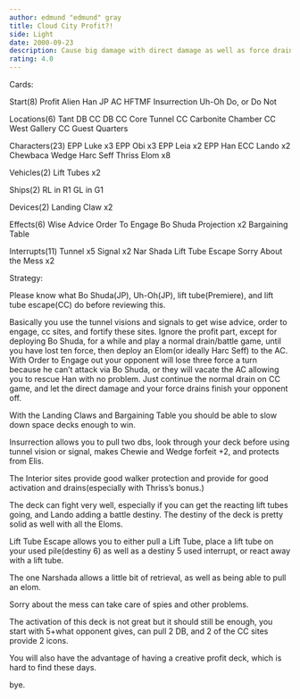 ```yaml
---
author: edmund "edmund" gray
title: Cloud City Profit?!
side: Light
date: 2000-09-23
description: Cause big damage with direct damage as well as force draining in the saftey of interior CC sites.
rating: 4.0
---
```

Cards: 

Start(8)
Profit
Alien Han
JP
AC
HFTMF
Insurrection
Uh-Oh
Do, or Do Not

Locations(6)
Tant DB
CC DB
CC Core Tunnel
CC Carbonite Chamber
CC West Gallery
CC Guest Quarters

Characters(23)
EPP Luke x3
EPP Obi x3
EPP Leia x2
EPP Han
ECC Lando x2
Chewbaca
Wedge
Harc Seff
Thriss
Elom x8

Vehicles(2)
Lift Tubes x2

Ships(2)
RL in R1
GL in G1

Devices(2)
Landing Claw x2

Effects(6)
Wise Advice
Order To Engage
Bo Shuda
Projection x2
Bargaining Table

Interrupts(11)
Tunnel x5
Signal x2
Nar Shada
Lift Tube Escape
Sorry About the Mess x2 

Strategy: 

Please know what Bo Shuda(JP), Uh-Oh(JP), lift tube(Premiere), and lift tube escape(CC) do before reviewing this.

Basically you use the tunnel visions and signals to get wise advice, order to engage, cc sites, and fortify these sites.  Ignore the profit part, except for deploying Bo Shuda, for a while and play a normal drain/battle game, until you have lost ten force, then deploy an Elom(or ideally Harc Seff) to the AC.  With Order to Engage out your opponent will lose three force a turn because he can&#8217;t attack via Bo Shuda, or they will vacate the AC allowing you to rescue Han with no problem. Just continue the normal drain on CC game, and let the direct damage and your force drains finish your opponent off.

With the Landing Claws and Bargaining Table you should be able to slow down space decks enough to win.

Insurrection allows you to pull two dbs, look through your deck before using tunnel vision or signal, makes Chewie and Wedge forfeit +2, and protects from Elis.

The Interior sites provide good walker protection and provide for good activation and drains(especially with Thriss&#8217;s bonus.)

The deck can fight very well, especially if you can get the reacting lift tubes going, and Lando adding a battle destiny.  The destiny of the deck is pretty solid as well with all the Eloms.

Lift Tube Escape allows you to either pull a Lift Tube, place a lift tube on your used pile(destiny 6) as well as a destiny 5 used interrupt, or react away with a lift tube.

The one Narshada allows a little bit of retrieval, as well as being able to pull an elom.

Sorry about the mess can take care of spies and other problems.

The activation of this deck is not great but it should still be enough, you start with 5+what opponent gives, can pull 2 DB, and 2 of the CC sites provide 2 icons.

You will also have the advantage of having a creative profit deck, which is hard to find these days.

bye. 